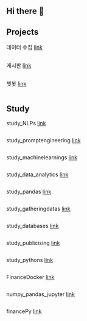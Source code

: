 ## Hi there 👋

<!--
**HueyVault/HueyVault** is a ✨ _special_ ✨ repository because its `README.md` (this file) appears on your GitHub profile.

Here are some ideas to get you started:

- 🔭 I’m currently working on ...
- 🌱 I’m currently learning ...
- 👯 I’m looking to collaborate on ...
- 🤔 I’m looking for help with ...
- 💬 Ask me about ...
- 📫 How to reach me: ...
- 😄 Pronouns: ...
- ⚡ Fun fact: ...
-->


## Projects

데이터 수집 [link](https://github.com/jwyzfe/FirstProject)

```
```

게시판 [link](https://github.com/jwyzfe/FirstProject_web)

```
```

챗봇 [link]()

```
```

## Study

study_NLPs [link](https://github.com/HueyVault/study_NLPs)
```
```

study_promptengineering [link](https://github.com/HueyVault/study_promptengineering)
```
```

study_machinelearnings [link](https://github.com/HueyVault/study_machinelearnings)
```
```

study_data_analytics [link](https://github.com/HueyVault/study_data_analytics)
```
```

study_pandas [link](https://github.com/HueyVault/study_pandas)
```
```

study_gatheringdatas [link](https://github.com/HueyVault/study_gatheringdatas)
```
```

study_databases [link](https://github.com/HueyVault/study_databases)
```
```

study_publicising [link](https://github.com/HueyVault/study_publicising)
```
```

study_pythons [link](https://github.com/HueyVault/study_pythons)
```
```

FinanceDocker [link](https://github.com/HueyVault/FinanceDocker)
```
```

numpy_pandas_jupyter [link](https://github.com/HueyVault/numpy_pandas_jupyter)
```
```

financePy [link](https://github.com/HueyVault/financePy)
```
```